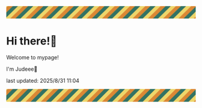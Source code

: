 <!-- Header image -->
<img src="./pokemon/pokemon_40.png" width="1000">

# Hi there!👋

Welcome to mypage!

I'm Judeee🐷

last updated: 2025/8/31 11:04

<!-- Footer image -->
<img src="./pokemon/pokemon_40.png" width="1000">
